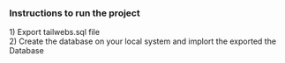 <h3>Instructions to run the project</h3>
1) Export tailwebs.sql file<br>
2) Create the database on your local system and implort the exported the Database
